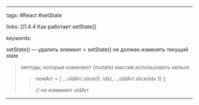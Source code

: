 ____

tags: #React #setState 

links: [[1.4.4 Как работает setState]]

keywords:

setState() — удалить элемент > setState() не должен изменять текущий state 
> методы, которые изменяют (mutate) массив использовать нельзя 
> > newArr = [ …oldArr.slice(0, idx), …oldArr.slice(idx 1) ]; 
> > 
> > // не изменяет oldArr
_____

